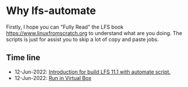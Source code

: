 # Why lfs-automate
Firstly, I hope you can "Fully Read" the LFS book https://www.linuxfromscratch.org to understand what are you doing. The scripts is just for assist you to skip a lot of copy and paste jobs.

## Time line
- 12-Jun-2022: [Introduction for build LFS 11.1 with automate script.](./md/intro_11_1.md)
- 12-Jun-2022: [Run in Virtual Box](./md/run_in_vbox-11_1.md)
